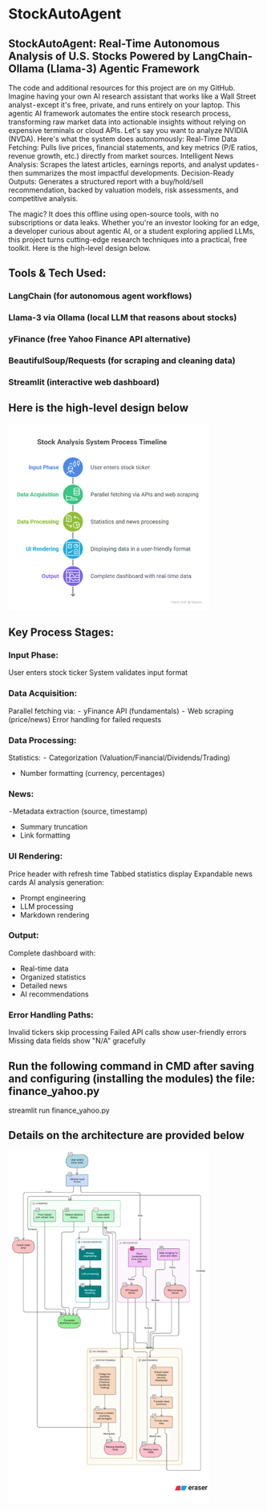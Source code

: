 # StockAutoAgent
## StockAutoAgent: Real-Time Autonomous Analysis of U.S. Stocks Powered by LangChain-Ollama (Llama-3) Agentic Framework
The code and additional resources for this project are on my GitHub.
Imagine having your own AI research assistant that works like a Wall Street analyst - except it's free, private, and runs entirely on your laptop. This agentic AI framework automates the entire stock research process, transforming raw market data into actionable insights without relying on expensive terminals or cloud APIs. Let's say you want to analyze NVIDIA (NVDA). Here's what the system does autonomously:
Real-Time Data Fetching: Pulls live prices, financial statements, and key metrics (P/E ratios, revenue growth, etc.) directly from market sources.
Intelligent News Analysis: Scrapes the latest articles, earnings reports, and analyst updates - then summarizes the most impactful developments.
Decision-Ready Outputs: Generates a structured report with a buy/hold/sell recommendation, backed by valuation models, risk assessments, and competitive analysis.

The magic? It does this offline using open-source tools, with no subscriptions or data leaks. Whether you're an investor looking for an edge, a developer curious about agentic AI, or a student exploring applied LLMs, this project turns cutting-edge research techniques into a practical, free toolkit.
Here is the high-level design below.
## Tools & Tech Used:
### LangChain (for autonomous agent workflows)
### Llama-3 via Ollama (local LLM that reasons about stocks)
### yFinance (free Yahoo Finance API alternative)
### BeautifulSoup/Requests (for scraping and cleaning data)
### Streamlit (interactive web dashboard)

## Here is the high-level design below
  <img src="high-level Advanced Stock Research Agent.png" alt="Agentic_rag" width="400"/>

## Key Process Stages:
### Input Phase:
User enters stock ticker
System validates input format

### Data Acquisition:
Parallel fetching via:
 -  yFinance API (fundamentals)
 -  Web scraping (price/news)
Error handling for failed requests

### Data Processing:
Statistics:
 -  Categorization (Valuation/Financial/Dividends/Trading) 
- Number formatting (currency, percentages)
### News:
 - Metadata extraction (source, timestamp) 
- Summary truncation 
- Link formatting

### UI Rendering:
Price header with refresh time
Tabbed statistics display
Expandable news cards
AI analysis generation: 
- Prompt engineering 
- LLM processing 
- Markdown rendering

### Output:
Complete dashboard with:
- Real-time data
- Organized statistics
- Detailed news
- AI recommendations

### Error Handling Paths:
Invalid tickers skip processing
Failed API calls show user-friendly errors
Missing data fields show "N/A" gracefully


## Run the following command in CMD after saving and configuring (installing the modules) the file: finance_yahoo.py
  streamlit run finance_yahoo.py

## Details on the architecture are provided below
  <img src="Advanced Stock Research Agent_detail.png" alt="Agentic_rag" width="400"/>

